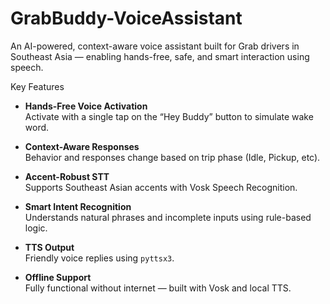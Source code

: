 # GrabBuddy-VoiceAssistant
An AI-powered, context-aware voice assistant built for Grab drivers in Southeast Asia — enabling hands-free, safe, and smart interaction using speech.

Key Features

- **Hands-Free Voice Activation**  
  Activate with a single tap on the “Hey Buddy” button to simulate wake word.

- **Context-Aware Responses**  
  Behavior and responses change based on trip phase (Idle, Pickup, etc).

- **Accent-Robust STT**  
  Supports Southeast Asian accents with Vosk Speech Recognition.

- **Smart Intent Recognition**  
  Understands natural phrases and incomplete inputs using rule-based logic.

- **TTS Output**  
  Friendly voice replies using `pyttsx3`.

- **Offline Support**  
  Fully functional without internet — built with Vosk and local TTS.
